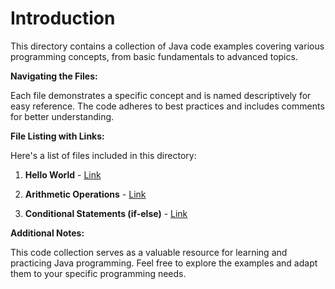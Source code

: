 # Introduction

This directory contains a collection of Java code examples covering various programming concepts, from basic fundamentals to advanced topics.

**Navigating the Files:**

Each file demonstrates a specific concept and is named descriptively for easy reference. The code adheres to best practices and includes comments for better understanding.

**File Listing with Links:**

Here's a list of files included in this directory:

1. **Hello World**  - [Link](Hello_World.java) 

2. **Arithmetic Operations** - [Link](Arithmetic_Operations.java)

3. **Conditional Statements (if-else)** - [Link](Conditional_Statements_if_else.java)


**Additional Notes:**

This code collection serves as a valuable resource for learning and practicing Java programming. Feel free to explore the examples and adapt them to your specific programming needs.
